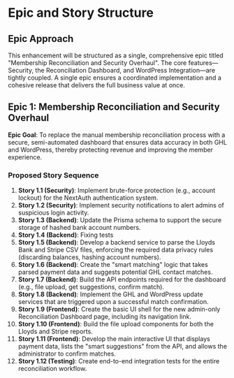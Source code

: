 # Epic and Story Structure

## Epic Approach

This enhancement will be structured as a single, comprehensive epic titled "Membership Reconciliation and Security Overhaul". The core features—Security, the Reconciliation Dashboard, and WordPress Integration—are tightly coupled. A single epic ensures a coordinated implementation and a cohesive release that delivers the full business value at once.

## Epic 1: Membership Reconciliation and Security Overhaul

**Epic Goal**: To replace the manual membership reconciliation process with a secure, semi-automated dashboard that ensures data accuracy in both GHL and WordPress, thereby protecting revenue and improving the member experience.

### Proposed Story Sequence

1.  **Story 1.1 (Security)**: Implement brute-force protection (e.g., account lockout) for the NextAuth authentication system.
2.  **Story 1.2 (Security)**: Implement security notifications to alert admins of suspicious login activity.
3.  **Story 1.3 (Backend)**: Update the Prisma schema to support the secure storage of hashed bank account numbers.
4.  **Story 1.4 (Backend)**: Fixing tests
5.  **Story 1.5 (Backend)**: Develop a backend service to parse the Lloyds Bank and Stripe CSV files, enforcing the required data privacy rules (discarding balances, hashing account numbers).
6.  **Story 1.6 (Backend)**: Create the "smart matching" logic that takes parsed payment data and suggests potential GHL contact matches.
7.  **Story 1.7 (Backend)**: Build the API endpoints required for the dashboard (e.g., file upload, get suggestions, confirm match).
8.  **Story 1.8 (Backend)**: Implement the GHL and WordPress update services that are triggered upon a successful match confirmation.
9.  **Story 1.9 (Frontend)**: Create the basic UI shell for the new admin-only Reconciliation Dashboard page, including its navigation link.
10. **Story 1.10 (Frontend)**: Build the file upload components for both the Lloyds and Stripe reports.
11. **Story 1.11 (Frontend)**: Develop the main interactive UI that displays payment data, lists the "smart suggestions" from the API, and allows the administrator to confirm matches.
12. **Story 1.12 (Testing)**: Create end-to-end integration tests for the entire reconciliation workflow.

